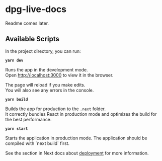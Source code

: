 # dpg-live-docs

Readme comes later.

## Available Scripts

In the project directory, you can run:

**`yarn dev`**

Runs the app in the development mode.  
Open [http://localhost:3000](http://localhost:3000) to view it in the browser.

The page will reload if you make edits.  
You will also see any errors in the console.

**`yarn build`**

Builds the app for production to the `.next` folder.<br>
It correctly bundles React in production mode and optimizes the build for the best performance.

**`yarn start`**

Starts the application in production mode.
The application should be compiled with \`next build\` first.

See the section in Next docs about [deployment](https://nextjs.org/docs/deployment) for more
information.
